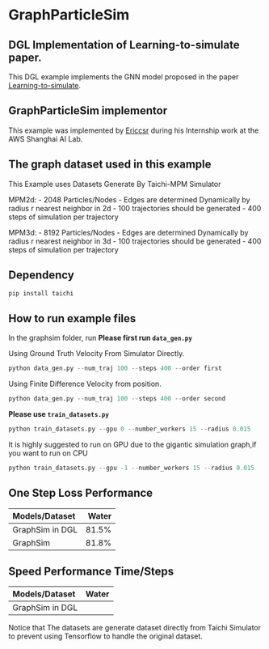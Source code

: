 # GraphParticleSim
## DGL Implementation of Learning-to-simulate paper.

This DGL example implements the GNN model proposed in the paper [Learning-to-simulate](https://arxiv.org/abs/2002.09405.pdf). 

GraphParticleSim implementor
----------------------
This example was implemented by [Ericcsr](https://github.com/Ericcsr) during his Internship work at the AWS Shanghai AI Lab.

The graph dataset used in this example 
---------------------------------------
This Example uses Datasets Generate By Taichi-MPM Simulator

MPM2d:
    - 2048 Particles/Nodes
    - Edges are determined Dynamically by radius r nearest neighbor in 2d
    - 100 trajectories should be generated
    - 400 steps of simulation per trajectory

MPM3d:
    - 8192 Particles/Nodes
    - Edges are determined Dynamically by radius r nearest neighbor in 3d
    - 100 trajectories should be generated
    - 400 steps of simulation per trajectory

Dependency
--------------------------------
```
pip install taichi
```


How to run example files
--------------------------------
In the graphsim folder, run
**Please first run `data_gen.py`**

Using Ground Truth Velocity From Simulator Directly.

```python
python data_gen.py --num_traj 100 --steps 400 --order first
```

Using Finite Difference Velocity from position.

```python
python data_gen.py --num_traj 100 --steps 400 --order second
```

**Please use `train_datasets.py`**


```python
python train_datasets.py --gpu 0 --number_workers 15 --radius 0.015
```

It is highly suggested to run on GPU due to the gigantic simulation graph,if you want to run on CPU

```python
python train_datasets.py --gpu -1 --number_workers 15 --radius 0.015
```

One Step Loss Performance
-------------------------
| Models/Dataset | Water |
| :-------------- | -----: |
| GraphSim in DGL | 81.5% |
| GraphSim | 81.8% |

Speed Performance Time/Steps
-------------------------
| Models/Dataset | Water |
| :-------------- | -----: |
| GraphSim in DGL | |

Notice that The datasets are generate dataset directly from Taichi Simulator to prevent using Tensorflow to handle the original dataset.

